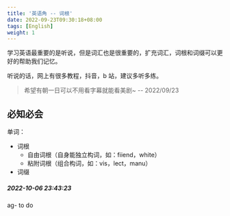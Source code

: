 ```yaml
---
title: '英语角 -- 词根'
date: 2022-09-23T09:30:18+08:00
tags: [English]
weight: 1
---
```


学习英语最重要的是听说，但是词汇也是很重要的，扩充词汇，词根和词缀可以更好的帮助我们记忆。

听说的话，网上有很多教程，抖音，b 站，建议多听多练。

> 希望有朝一日可以不用看字幕就能看美剧~ -- 2022/09/23

## 必知必会

单词：

- 词根
  - 自由词根（自身能独立构词，如：fiiend，white）
  - 粘附词根（组合构词，如：vis，lect，manu）
- 词缀

##### 2022-10-06 23:43:23

ag- to do
